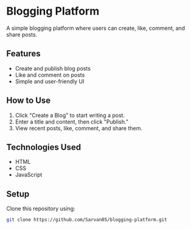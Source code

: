 # Blogging Platform

A simple blogging platform where users can create, like, comment, and share posts.

## Features
- Create and publish blog posts
- Like and comment on posts
- Simple and user-friendly UI

## How to Use
1. Click "Create a Blog" to start writing a post.
2. Enter a title and content, then click "Publish."
3. View recent posts, like, comment, and share them.

## Technologies Used
- HTML
- CSS
- JavaScript

## Setup
Clone this repository using:
```sh
git clone https://github.com/Sarvan05/blogging-platform.git
